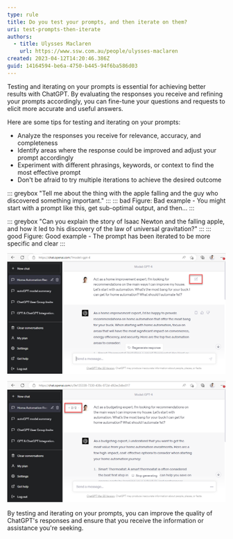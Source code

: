 ```yaml
---
type: rule
title: Do you test your prompts, and then iterate on them?
uri: test-prompts-then-iterate
authors:
  - title: Ulysses Maclaren
    url: https://www.ssw.com.au/people/ulysses-maclaren
created: 2023-04-12T14:20:46.386Z
guid: 14164594-be6a-4750-b445-94f6ba586d03
---
```

Testing and iterating on your prompts is essential for achieving better results with ChatGPT. By evaluating the responses you receive and refining your prompts accordingly, you can fine-tune your questions and requests to elicit more accurate and useful answers.

<!--endintro-->

Here are some tips for testing and iterating on your prompts:

* Analyze the responses you receive for relevance, accuracy, and completeness
* Identify areas where the response could be improved and adjust your prompt accordingly
* Experiment with different phrasings, keywords, or context to find the most effective prompt
* Don't be afraid to try multiple iterations to achieve the desired outcome

::: greybox
"Tell me about the thing with the apple falling and the guy who discovered something important."
:::
::: bad
Figure: Bad example - You might start with a prompt like this, get sub-optimal output, and then...
:::

::: greybox
"Can you explain the story of Isaac Newton and the falling apple, and how it led to his discovery of the law of universal gravitation?"
:::
::: good
Figure: Good example - The prompt has been iterated to be more specific and clear
:::

![Figure: Click this button to edit any prompt you've already submitted](edit-prompt.png)

![Figure: You can still go back to look at previous versions of the prompt and response](post-edit-prompt.png)

By testing and iterating on your prompts, you can improve the quality of ChatGPT's responses and ensure that you receive the information or assistance you're seeking.